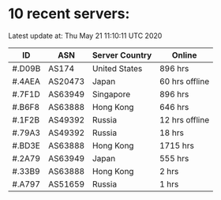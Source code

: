 # 10 recent servers:

Latest update at: Thu May 21 11:10:11 UTC 2020

| ID | ASN | Server Country | Online |
| -- | --- | -------------- | ------ |
| #.D09B | AS174 | United States | 896 hrs |
| #.4AEA | AS20473 | Japan | 60 hrs offline |
| #.7F1D | AS63949 | Singapore | 896 hrs |
| #.B6F8 | AS63888 | Hong Kong | 646 hrs |
| #.1F2B | AS49392 | Russia | 12 hrs offline |
| #.79A3 | AS49392 | Russia | 18 hrs |
| #.BD3E | AS63888 | Hong Kong | 1715 hrs |
| #.2A79 | AS63949 | Japan | 555 hrs |
| #.33B9 | AS63888 | Hong Kong | 2 hrs |
| #.A797 | AS51659 | Russia | 1 hrs |

